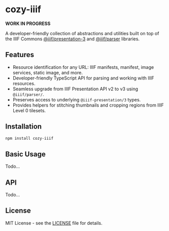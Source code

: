 # cozy-iiif

**WORK IN PROGRESS**

A developer-friendly collection of abstractions and utilities built on top of the IIIF Commons [@iiif/presentation-3](https://github.com/IIIF-Commons/presentation-3-types) and [@iiif/parser](https://github.com/IIIF-Commons/parser) libraries.

## Features

- Resource identification for any URL: IIIF manifests, manifest, image services, static image, and more.
- Developer-friendly TypeScript API for parsing and working with IIIF resources.
- Seamless upgrade from IIIF Presentation API v2 to v3 using `@iiif/parser/`.
- Preserves access to underlying `@iiif-presentation/3` types.
- Provides helpers for stitching thumbnails and cropping regions from IIIF Level 0 tilesets.

## Installation

```bash
npm install cozy-iiif
```

## Basic Usage

Todo...

## API

Todo...

## License

MIT License - see the [LICENSE](LICENSE) file for details.